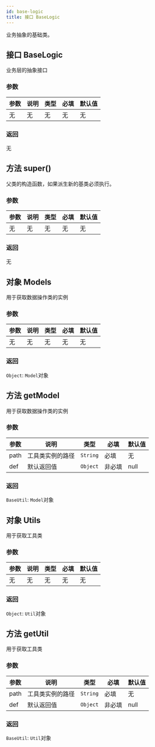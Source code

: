 ```yaml
---
id: base-logic
title: 接口 BaseLogic
---
```

业务抽象的基础类。

## 接口 BaseLogic
业务层的抽象接口
### 参数
| 参数 | 说明 | 类型 | 必填 | 默认值 |
| ---- | ---- | ---- | ---- | ---- |
| 无 | 无 | 无 | 无 | 无 |
### 返回
无

## 方法 super()
父类的构造函数，如果派生新的基类必须执行。
### 参数
| 参数 | 说明 | 类型 | 必填 | 默认值 |
| ---- | ---- | ---- | ---- | ---- |
| 无 | 无 | 无 | 无 | 无 |
### 返回
无

## 对象 Models
用于获取数据操作类的实例
### 参数
| 参数 | 说明 | 类型 | 必填 | 默认值 |
| ---- | ---- | ---- | ---- | ---- |
| 无 | 无 | 无 | 无 | 无 |
### 返回
`Object`: `Model`对象

## 方法 getModel
用于获取数据操作类的实例
### 参数
| 参数 | 说明 | 类型 | 必填 | 默认值 |
| ---- | ---- | ---- | ---- | ---- |
| path | 工具类实例的路径 | `String` | 必填 | 无 |
| def | 默认返回值 | `Object` | 非必填 | null |
### 返回
`BaseUtil`: `Model`对象

## 对象 Utils
用于获取工具类
### 参数
| 参数 | 说明 | 类型 | 必填 | 默认值 |
| ---- | ---- | ---- | ---- | ---- |
| 无 | 无 | 无 | 无 | 无 |
### 返回
`Object`: `Util`对象

## 方法 getUtil
用于获取工具类
### 参数
| 参数 | 说明 | 类型 | 必填 | 默认值 |
| ---- | ---- | ---- | ---- | ---- |
| path | 工具类实例的路径 | `String` | 必填 | 无 |
| def | 默认返回值 | `Object` | 非必填 | null |
### 返回
`BaseUtil`: `Util`对象